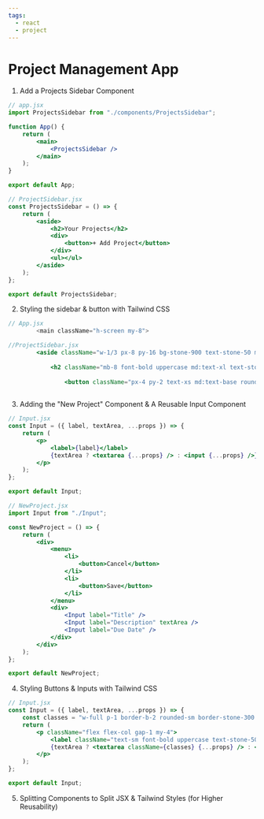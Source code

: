 ```yaml
---
tags:
  - react
  - project
---
```

# Project Management App

1. Add a Projects Sidebar Component
```jsx
// app.jsx
import ProjectsSidebar from "./components/ProjectsSidebar";

function App() {
	return (
		<main>
			<ProjectsSidebar />
		</main>
	);
}

export default App;
```
```jsx
// ProjectSidebar.jsx
const ProjectsSidebar = () => {
	return (
		<aside>
			<h2>Your Projects</h2>
			<div>
				<button>+ Add Project</button>
			</div>
			<ul></ul>
		</aside>
	);
};

export default ProjectsSidebar;

```

2. Styling the sidebar & button with Tailwind CSS
```jsx
// App.jsx
        <main className="h-screen my-8">
```
```jsx
//ProjectSidebar.jsx
		<aside className="w-1/3 px-8 py-16 bg-stone-900 text-stone-50 md:w-72 rounded-r-xl">
		
			<h2 className="mb-8 font-bold uppercase md:text-xl text-stone-200">Your Projects</h2>
			
                <button className="px-4 py-2 text-xs md:text-base rounded-md bg-stone-700 text-stone-400 hover:bg-stone-600 hover:text-stone-100">+ Add Project</button>
                
```

3. Adding the "New Project" Component & A Reusable Input Component
```jsx
// Input.jsx
const Input = ({ label, textArea, ...props }) => {
	return (
		<p>
			<label>{label}</label>
			{textArea ? <textarea {...props} /> : <input {...props} />}
		</p>
	);
};

export default Input;

```
```jsx
// NewProject.jsx
import Input from "./Input";

const NewProject = () => {
	return (
		<div>
			<menu>
				<li>
					<button>Cancel</button>
				</li>
				<li>
					<button>Save</button>
				</li>
			</menu>
			<div>
				<Input label="Title" />
				<Input label="Description" textArea />
				<Input label="Due Date" />
			</div>
		</div>
	);
};

export default NewProject;

```
4. Styling Buttons & Inputs with Tailwind CSS
```jsx
// Input.jsx
const Input = ({ label, textArea, ...props }) => {
	const classes = "w-full p-1 border-b-2 rounded-sm border-stone-300 bg-stone-200 text-stone-600 focus:outline-none focus:border-stone-600";
	return (
		<p className="flex flex-col gap-1 my-4">
			<label className="text-sm font-bold uppercase text-stone-500">{label}</label>
			{textArea ? <textarea className={classes} {...props} /> : <input className={classes} {...props} />}
		</p>
	);
};

export default Input;

```
5. Splitting Components to Split JSX & Tailwind Styles (for Higher Reusability)
